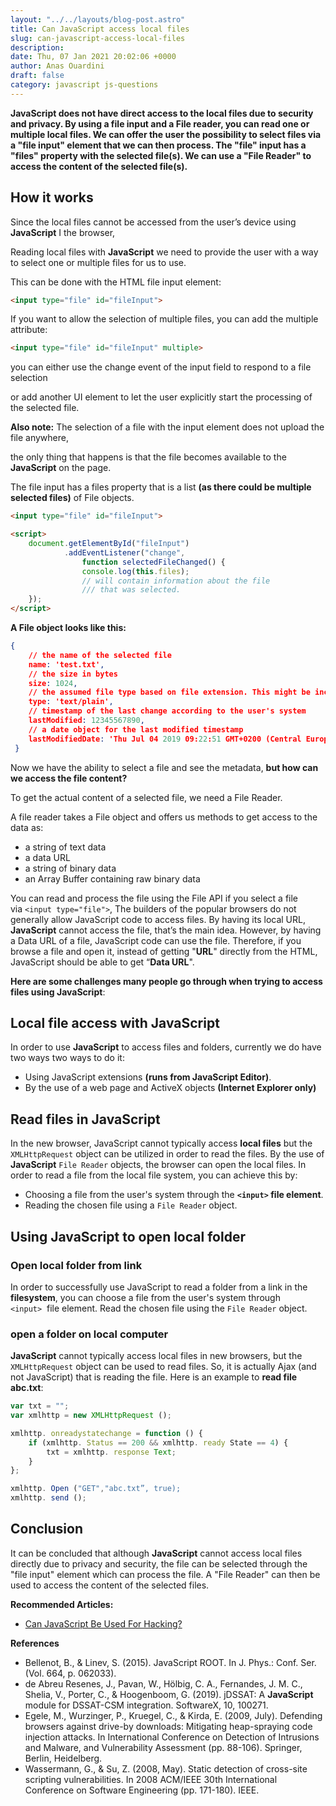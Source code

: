 ```yaml
---
layout: "../../layouts/blog-post.astro"
title: Can JavaScript access local files
slug: can-javascript-access-local-files
description: 
date: Thu, 07 Jan 2021 20:02:06 +0000
author: Anas Ouardini
draft: false
category: javascript js-questions
---
```



**JavaScript does not have direct access to the local files due to security and privacy. By using a file input and a File reader, you can read one or multiple local files. We can offer the user the possibility to select files via a "file input" element that we can then process. The "file" input has a "files" property with the selected file(s). We can use a "File Reader" to access the content of the selected file(s).**

## How it works

Since the local files cannot be accessed from the user’s device using **JavaScript** I the browser,

Reading local files with **JavaScript** we need to provide the user with a way to select one or multiple files for us to use.

This can be done with the HTML file input element:

```html
<input type="file" id="fileInput">
```

If you want to allow the selection of multiple files, you can add the multiple attribute:

```html
<input type="file" id="fileInput" multiple>
```

you can either use the change event of the input field to respond to a file selection

or add another UI element to let the user explicitly start the processing of the selected file.

**Also note:** The selection of a file with the input element does not upload the file anywhere,

the only thing that happens is that the file becomes available to the **JavaScript** on the page.

The file input has a files property that is a list **(as there could be multiple selected files)** of File objects.

```html
<input type="file" id="fileInput">

<script>
    document.getElementById("fileInput")
            .addEventListener("change",
                function selectedFileChanged() {
                console.log(this.files); 
                // will contain information about the file
                /// that was selected.
    });
</script>
```

**A File object looks like this:**

```json
{
    // the name of the selected file
    name: 'test.txt',
    // the size in bytes
    size: 1024,
    // the assumed file type based on file extension. This might be incorrect.
    type: 'text/plain',
    // timestamp of the last change according to the user's system
    lastModified: 12345567890,
    // a date object for the last modified timestamp
    lastModifiedDate: 'Thu Jul 04 2019 09:22:51 GMT+0200 (Central European Summer Time)'
 }
```

Now we have the ability to select a file and see the metadata, **but how can we access the file content?**

To get the actual content of a selected file, we need a File Reader.

A file reader takes a File object and offers us methods to get access to the data as:

- a string of text data
- a data URL
- a string of binary data
- an Array Buffer containing raw binary data

You can read and process the file using the File API if you select a file via `<input type="file">`, The builders of the popular browsers do not generally allow JavaScript code to access files. By having its local URL, **JavaScript** cannot access the file, that’s the main idea. However, by having a Data URL of a file, JavaScript code can use the file. Therefore, if you browse a file and open it, instead of getting "**URL**" directly from the HTML, JavaScript should be able to get “**Data URL**".

**Here are some challenges many people go through when trying to access files using JavaScript**:

## Local file access with JavaScript

In order to use **JavaScript** to access files and folders, currently we do have two ways two ways to do it:

- Using JavaScript extensions **(runs from JavaScript Editor)**.
- By the use of a web page and ActiveX objects **(Internet Explorer only)**

## Read files in JavaScript

In the new browser, JavaScript cannot typically access **local files** but the `XMLHttpRequest` object can be utilized in order to read the files. By the use of **JavaScript** `File Reader` objects, the browser can open the local files. In order to read a file from the local file system, you can achieve this by:

- Choosing a file from the user's system through the **`<input>` file element**.
- Reading the chosen file using a `File Reader` object.

## Using JavaScript to open local folder

### Open local folder from link

In order to successfully use JavaScript to read a folder from a link in the **filesystem**, you can choose a file from the user's system through `<input>`  file element. Read the chosen file using the `File Reader` object.

### open a folder on local computer

**JavaScript** cannot typically access local files in new browsers, but the `XMLHttpRequest` object can be used to read files. So, it is actually Ajax (and not JavaScript) that is reading the file. Here is an example to **read file abc.txt**:

```js
var txt = "";
var xmlhttp = new XMLHttpRequest ();

xmlhttp. onreadystatechange = function () {
    if (xmlhttp. Status == 200 && xmlhttp. ready State == 4) {
        txt = xmlhttp. response Text;
    }
};

xmlhttp. Open ("GET","abc.txt”, true);
xmlhttp. send ();
```

## Conclusion

It can be concluded that although **JavaScript** cannot access local files directly due to privacy and security, the file can be selected through the "file input" element which can process the file. A "File Reader" can then be used to access the content of the selected files.

**Recommended Articles:**

- <a href="/posts/can-javascript-be-used-for-hacking/" target="_blank" rel="noreferrer noopener">Can JavaScript Be Used For Hacking?</a>

**References**

- Bellenot, B., & Linev, S. (2015). JavaScript ROOT. In J. Phys.: Conf. Ser. (Vol. 664, p. 062033).
- de Abreu Resenes, J., Pavan, W., Hölbig, C. A., Fernandes, J. M. C., Shelia, V., Porter, C., & Hoogenboom, G. (2019). jDSSAT: A **JavaScript** module for DSSAT-CSM integration. SoftwareX, 10, 100271.
- Egele, M., Wurzinger, P., Kruegel, C., & Kirda, E. (2009, July). Defending browsers against drive-by downloads: Mitigating heap-spraying code injection attacks. In International Conference on Detection of Intrusions and Malware, and Vulnerability Assessment (pp. 88-106). Springer, Berlin, Heidelberg.
- Wassermann, G., & Su, Z. (2008, May). Static detection of cross-site scripting vulnerabilities. In 2008 ACM/IEEE 30th International Conference on Software Engineering (pp. 171-180). IEEE.